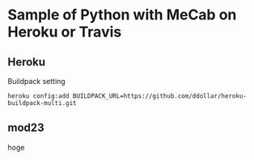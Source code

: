 # Sample of Python with MeCab on Heroku or Travis

## Heroku

Buildpack setting

```
heroku config:add BUILDPACK_URL=https://github.com/ddollar/heroku-buildpack-multi.git
```

## mod23

hoge
